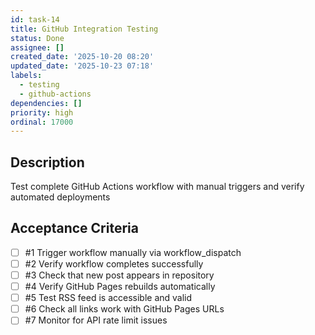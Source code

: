 ```yaml
---
id: task-14
title: GitHub Integration Testing
status: Done
assignee: []
created_date: '2025-10-20 08:20'
updated_date: '2025-10-23 07:18'
labels:
  - testing
  - github-actions
dependencies: []
priority: high
ordinal: 17000
---
```


## Description

<!-- SECTION:DESCRIPTION:BEGIN -->
Test complete GitHub Actions workflow with manual triggers and verify automated deployments
<!-- SECTION:DESCRIPTION:END -->

## Acceptance Criteria
<!-- AC:BEGIN -->
- [ ] #1 Trigger workflow manually via workflow_dispatch
- [ ] #2 Verify workflow completes successfully
- [ ] #3 Check that new post appears in repository
- [ ] #4 Verify GitHub Pages rebuilds automatically
- [ ] #5 Test RSS feed is accessible and valid
- [ ] #6 Check all links work with GitHub Pages URLs
- [ ] #7 Monitor for API rate limit issues
<!-- AC:END -->

